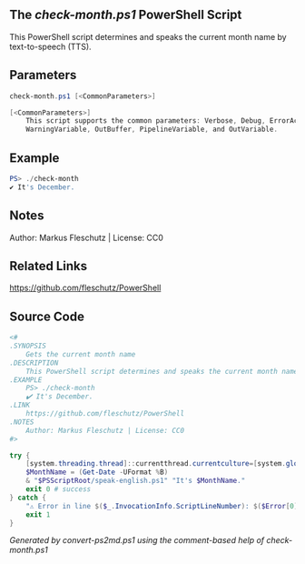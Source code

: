 ## The *check-month.ps1* PowerShell Script

This PowerShell script determines and speaks the current month name by text-to-speech (TTS).

## Parameters
```powershell
check-month.ps1 [<CommonParameters>]

[<CommonParameters>]
    This script supports the common parameters: Verbose, Debug, ErrorAction, ErrorVariable, WarningAction, 
    WarningVariable, OutBuffer, PipelineVariable, and OutVariable.
```

## Example
```powershell
PS> ./check-month
✔️ It's December.

```

## Notes
Author: Markus Fleschutz | License: CC0

## Related Links
https://github.com/fleschutz/PowerShell

## Source Code
```powershell
<#
.SYNOPSIS
	Gets the current month name
.DESCRIPTION
	This PowerShell script determines and speaks the current month name by text-to-speech (TTS).
.EXAMPLE
	PS> ./check-month
	✔️ It's December.
.LINK
	https://github.com/fleschutz/PowerShell
.NOTES
	Author: Markus Fleschutz | License: CC0
#>

try {
	[system.threading.thread]::currentthread.currentculture=[system.globalization.cultureinfo]"en-US"
	$MonthName = (Get-Date -UFormat %B)
	& "$PSScriptRoot/speak-english.ps1" "It's $MonthName."
	exit 0 # success
} catch {
	"⚠️ Error in line $($_.InvocationInfo.ScriptLineNumber): $($Error[0])"
	exit 1
}
```

*Generated by convert-ps2md.ps1 using the comment-based help of check-month.ps1*
